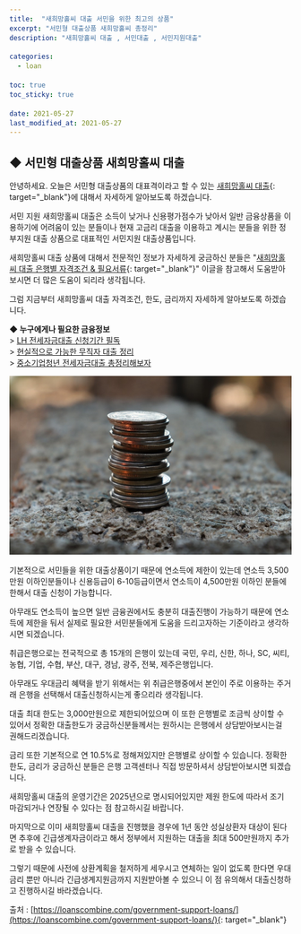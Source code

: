 ```yaml
---
title:  "새희망홀씨 대출 서민을 위한 최고의 상품"
excerpt: "서민형 대출상품 새희망홀씨 총정리"
description: "새희망홀씨 대출 , 서민대출 , 서민지원대출"

categories:
  - loan

toc: true
toc_sticky: true
 
date: 2021-05-27
last_modified_at: 2021-05-27
---
```

## ◆ 서민형 대출상품 새희망홀씨 대출  
안녕하세요. 오늘은 서민형 대출상품의 대표격이라고 할 수 있는 [새희망홀씨 대출](https://loanscombine.com/government-support-loans/){: target="_blank"}에 대해서 자세하게 알아보도록 하겠습니다.

서민 지원 새희망홀씨 대출은 소득이 낮거나 신용평가점수가 낮아서 일반 금융상품을 이용하기에 어려움이 있는 분들이나 현재 고금리 대출을 이용하고 계시는 분들을 위한 정부지원 대출 상품으로 대표적인 서민지원 대출상품입니다.

새희망홀씨 대출 상품에 대해서 전문적인 정보가 자세하게 궁금하신 분들은 "[새희망홀씨 대출 은행별 자격조건 & 필요서류](https://loanscombine.com/government-support-loans/){: target="_blank"}" 이글을 참고해서 도움받아보시면 더 많은 도움이 되리라 생각됩니다.

그럼 지금부터 새희망홀씨 대출 자격조건, 한도, 금리까지 자세하게 알아보도록 하겠습니다.

**◆ 누구에게나 필요한 금융정보**  
\> [LH 전세자금대출 신청기간 필독](https://goodloan.github.io/loan/3/)  
\> [현실적으로 가능한 무직자 대출 정리](https://goodloan.github.io/loan/4/)  
\> [중소기업청년 전세자금대출 총정리해보자](https://goodloan.github.io/loan/5/)

<p style="text-align: center;"><img src="/assets/images/posting_img/21-05-27/1.jpg" title="새희망홀씨 대출 자격조건 및 한도 금리" alt="새희망홀씨 대출 자격조건 및 한도 금리 이미지"></p>

기본적으로 서민들을 위한 대출상품이기 때문에 연소득에 제한이 있는데 연소득 3,500만원 이하인분들이나 신용등급이 6-10등급이면서 연소득이 4,500만원 이하인 분들에 한해서 대출 신청이 가능합니다.

아무래도 연소득이 높으면 일반 금융권에서도 충분히 대출진행이 가능하기 때문에 연소득에 제한을 둬서 실제로 필요한 서민분들에게 도움을 드리고자하는 기준이라고 생각하시면 되겠습니다.

취급은행으로는 전국적으로 총 15개의 은행이 있는데 국민, 우리, 신한, 하나, SC, 씨티, 농협, 기업, 수협, 부산, 대구, 경남, 광주, 전북, 제주은행입니다.

아무래도 우대금리 혜택을 받기 위해서는 위 취급은행중에서 본인이 주로 이용하는 주거래 은행을 선택해서 대출신청하시는게 좋으리라 생각됩니다.

대출 최대 한도는 3,000만원으로 제한되어있으며 이 또한 은행별로 조금씩 상이할 수 있어서 정확한 대출한도가 궁금하신분들께서는 원하시는 은행에서 상담받아보시는걸 권해드리겠습니다.

금리 또한 기본적으로 연 10.5%로 정해져있지만 은행별로 상이할 수 있습니다. 정확한 한도, 금리가 궁금하신 분들은 은행 고객센터나 직접 방문하셔서 상담받아보시면 되겠습니다.

새희망홀씨 대출의 운영기간은 2025년으로 명시되어있지만 제원 한도에 따라서 조기 마감되거나 연장될 수 있다는 점 참고하시길 바랍니다.

마지막으로 이미 새희망홀씨 대출을 진행했을 경우에 1년 동안 성실상환자 대상이 된다면 추후에 긴급생계자금이라고 해서 정부에서 지원하는 대출을 최대 500만원까지 추가로 받을 수 있습니다.

그렇기 때문에 사전에 상환계획을 철저하게 세우시고 연체하는 일이 없도록 한다면 우대금리 뿐만 아니라 긴급생계지원금까지 지원받아볼 수 있으니 이 점 유의해서 대출신청하고 진행하시길 바라겠습니다.

출처 : [https://loanscombine.com/government-support-loans/](https://loanscombine.com/government-support-loans/){: target="_blank"}